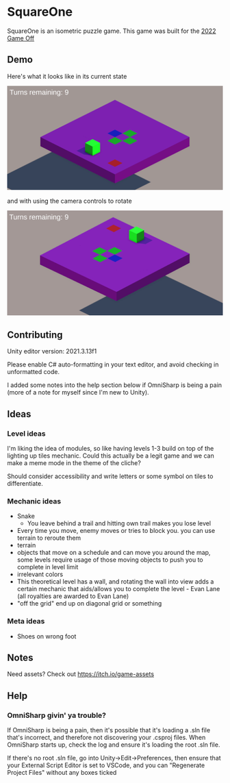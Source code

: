 # SquareOne
 
SquareOne is an isometric puzzle game. This game was built for the [2022 Game Off](https://itch.io/jam/game-off-2022)

## Demo

Here's what it looks like in its current state

![LevelOneDemo.pdf](/ReadMeAssets/Level%20One%20Demo.png)

and with using the camera controls to rotate

![LevelOneDemoAltCamera.pdf](/ReadMeAssets/Level%20One%20Demo%20Alt%20Camera%20Angle.png)

## Contributing

Unity editor version: 2021.3.13f1

Please enable C# auto-formatting in your text editor, and avoid checking in unformatted code.

I added some notes into the help section below if OmniSharp is being a pain (more of a note for myself since I'm new to Unity). 

## Ideas

### Level ideas

I'm liking the idea of modules, so like having levels 1-3 build on top of the lighting up tiles mechanic. Could this actually be a legit game and we can make a meme mode in the theme of the cliche? 

Should consider accessibility and write letters or some symbol on tiles to differentiate. 

### Mechanic ideas

* Snake
  * You leave behind a trail and hitting own trail makes you lose level
* Every time you move, enemy moves or tries to block you. you can use terrain to reroute them
* terrain
* objects that move on a schedule and can move you around the map, some levels require usage of those moving objects to push you to complete in level limit
* irrelevant colors
* This theoretical level has a wall, and rotating the wall into view adds a certain mechanic that aids/allows you to complete the level - Evan Lane (all royalties are awarded to Evan Lane)
* "off the grid" end up on diagonal grid or something

### Meta ideas

* Shoes on wrong foot

## Notes

Need assets? Check out https://itch.io/game-assets

## Help

### OmniSharp givin' ya trouble?
If OmniSharp is being a pain, then it's possible that it's loading a .sln file that's incorrect, and therefore not discovering your .csproj files. When OmniSharp starts up, check the log and ensure it's loading the root .sln file.

If there's no root .sln file, go into Unity->Edit->Preferences, then ensure that your External Script Editor is set to VSCode, and you can "Regenerate Project Files" without any boxes ticked
